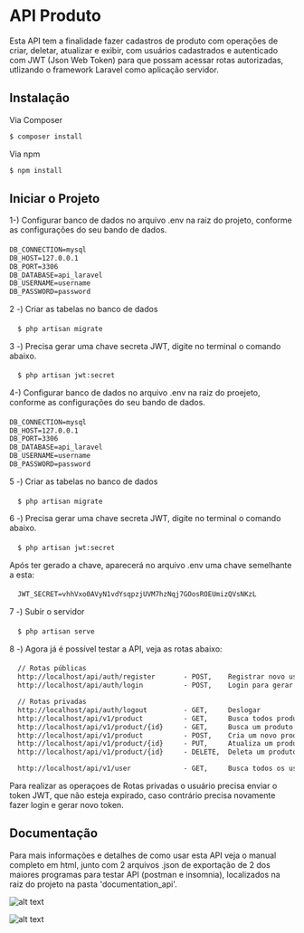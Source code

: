 # API Produto

Esta API tem a finalidade fazer cadastros de produto com operações de criar, deletar, atualizar e exibir, com usuários cadastrados e autenticado com JWT (Json Web Token) para que possam acessar rotas autorizadas, utlizando o framework Laravel como aplicação servidor.

## Instalação

Via Composer

``` bash
$ composer install
```

Via npm

``` bash
$ npm install
```
## Iniciar o Projeto

1-) Configurar banco de dados no arquivo .env na raiz do projeto, conforme as configurações do seu bando de dados.

#### 
``` txt
DB_CONNECTION=mysql
DB_HOST=127.0.0.1
DB_PORT=3306
DB_DATABASE=api_laravel
DB_USERNAME=username
DB_PASSWORD=password
```
2 -) Criar as tabelas no banco de dados

#### 
``` txt
  $ php artisan migrate
```


3 -) Precisa gerar uma chave secreta JWT, digite no terminal o comando abaixo. 

#### 
``` txt
  $ php artisan jwt:secret
```


4-) Configurar banco de dados no arquivo .env na raiz do proejeto, conforme as configurações do seu bando de dados.

#### 
``` txt
DB_CONNECTION=mysql
DB_HOST=127.0.0.1
DB_PORT=3306
DB_DATABASE=api_laravel
DB_USERNAME=username
DB_PASSWORD=password
```
5 -) Criar as tabelas no banco de dados

#### 
``` txt
  $ php artisan migrate
```

6 -) Precisa gerar uma chave secreta JWT, digite no terminal o comando abaixo. 

#### 
``` txt
  $ php artisan jwt:secret
```

Após ter gerado a chave, aparecerá no arquivo .env uma chave semelhante a esta:

#### 
``` txt
  JWT_SECRET=vhhVxo0AVyN1vdYsqpzjUVM7hzNqj7GOosROEUmizQVsNKzL
```

7 -) Subir o servidor 

#### 
``` txt
  $ php artisan serve
```


8 -) Agora já é possível testar a API, veja as rotas abaixo:

#### 
``` txt
  // Rotas públicas
  http://localhost/api/auth/register       - POST,    Registrar novo usuário
  http://localhost/api/auth/login          - POST,    Login para gerar token

  // Rotas privadas
  http://localhost/api/auth/logout         - GET,     Deslogar 
  http://localhost/api/v1/product          - GET,     Busca todos produtos
  http://localhost/api/v1/product/{id}     - GET,     Busca um produto pelo seu ID.
  http://localhost/api/v1/product          - POST,    Cria um novo produto
  http://localhost/api/v1/product/{id}     - PUT,     Atualiza um produto pelo seu ID.
  http://localhost/api/v1/product/{id}     - DELETE,  Deleta um produto pelo seu ID.

  http://localhost/api/v1/user             - GET,     Busca todos os usuários
```

Para realizar as operaçoes de Rotas privadas o usuário precisa enviar o token JWT, que não esteja expirado, caso contrário precisa novamente fazer login e gerar novo token.


## Documentação

Para mais informações e detalhes de como usar esta API veja o manual completo em html, junto com 2 arquivos .json de exportação de 2 dos maiores programas para testar API (postman e insomnia), localizados na raiz do projeto na pasta 'documentation_api'.

![alt text](https://github.com/wagnerGCastro/backend-challenge/blob/feature/06/documentation_api/1-manual.png)

![alt text](https://github.com/wagnerGCastro/backend-challenge/blob/feature/06/documentation_api/2-manual.png)